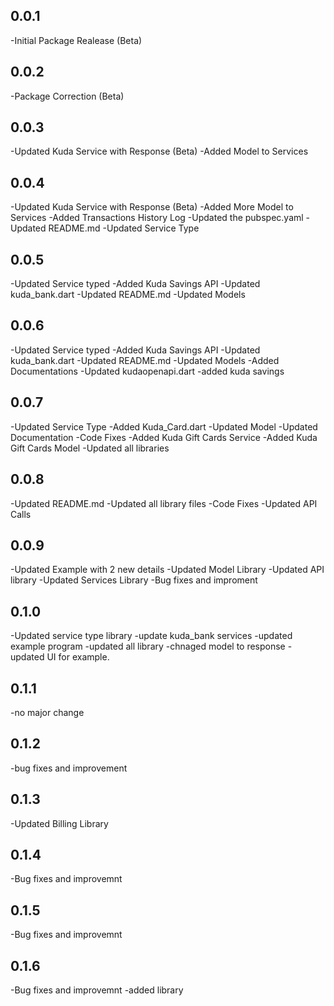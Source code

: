 ## 0.0.1

-Initial Package Realease (Beta)

## 0.0.2

-Package Correction (Beta)

## 0.0.3

-Updated Kuda Service with Response (Beta)
-Added Model to Services

## 0.0.4

-Updated Kuda Service with Response (Beta)
-Added More Model to Services
-Added Transactions History Log
-Updated the pubspec.yaml
-Updated README.md
-Updated Service Type

## 0.0.5

-Updated Service typed
-Added Kuda Savings API
-Updated kuda_bank.dart
-Updated README.md
-Updated Models

## 0.0.6

-Updated Service typed
-Added Kuda Savings API
-Updated kuda_bank.dart
-Updated README.md
-Updated Models
-Added Documentations
-Updated kudaopenapi.dart
-added kuda savings

## 0.0.7

-Updated Service Type
-Added Kuda_Card.dart
-Updated Model
-Updated Documentation
-Code Fixes
-Added Kuda Gift Cards Service
-Added Kuda Gift Cards Model
-Updated all libraries

## 0.0.8

-Updated README.md
-Updated all library files
-Code Fixes
-Updated API Calls

## 0.0.9

-Updated Example with 2 new details
-Updated Model Library
-Updated API library
-Updated Services Library
-Bug fixes and improment

## 0.1.0

-Updated service type library
-update kuda_bank services
-updated example program
-updated all library
-chnaged model to response
-updated UI for example.

## 0.1.1

-no major change

## 0.1.2

-bug fixes and improvement

## 0.1.3

-Updated Billing Library

## 0.1.4

-Bug fixes and improvemnt

## 0.1.5

-Bug fixes and improvemnt

## 0.1.6

-Bug fixes and improvemnt
-added library
